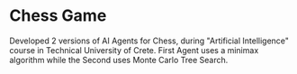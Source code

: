 # Chess Game
Developed 2 versions of AI Agents for Chess, during "Artificial Intelligence" course in Technical University of Crete. First Agent uses a minimax algorithm while the Second uses Monte Carlo Tree Search. 
